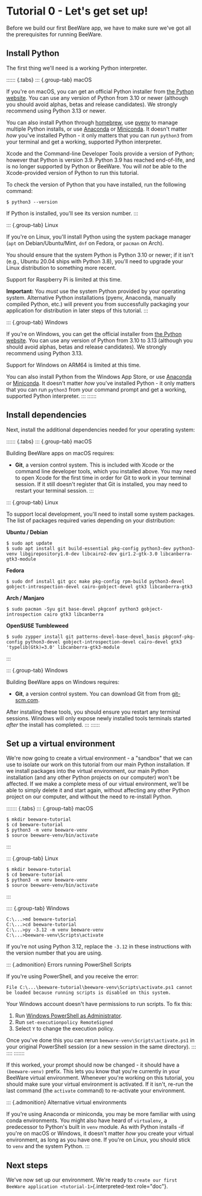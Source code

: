 # Tutorial 0 - Let's get set up!

Before we build our first BeeWare app, we have to make sure we've got
all the prerequisites for running BeeWare.

## Install Python

The first thing we'll need is a working Python interpreter.

:::::: {.tabs}
::: {.group-tab}
macOS

If you're on macOS, you can get an official Python installer from [the
Python website](https://www.python.org/downloads). You can use any
version of Python from 3.10 or newer (although you should avoid alphas,
betas and release candidates). We strongly recommend using Python 3.13
or newer.

You can also install Python through
[homebrew](https://docs.brew.sh/Homebrew-and-Python), use
[pyenv](https://github.com/pyenv/pyenv#simple-python-version-management-pyenv)
to manage multiple Python installs, or use
[Anaconda](https://docs.anaconda.com/anaconda/install/) or
[Miniconda](https://docs.conda.io/en/latest/miniconda.html). It doesn't
matter *how* you've installed Python - it only matters that you can run
`python3` from your terminal and get a working, supported Python
interpreter.

Xcode and the Command-line Developer Tools provide a version of Python;
however that Python is version 3.9. Python 3.9 has reached end-of-life,
and is no longer supported by Python or BeeWare. You will *not* be able
to the Xcode-provided version of Python to run this tutorial.

To check the version of Python that you have installed, run the
following command:

``` console
$ python3 --version
```

If Python is installed, you'll see its version number.
:::

::: {.group-tab}
Linux

If you're on Linux, you'll install Python using the system package
manager (`apt` on Debian/Ubuntu/Mint, `dnf` on Fedora, or `pacman` on
Arch).

You should ensure that the system Python is Python 3.10 or newer; if it
isn't (e.g., Ubuntu 20.04 ships with Python 3.8), you'll need to upgrade
your Linux distribution to something more recent.

Support for Raspberry Pi is limited at this time.

**Important:** You *must* use the system Python provided by your
operating system. Alternative Python installations (pyenv, Anaconda,
manually compiled Python, etc.) will prevent you from successfully
packaging your application for distribution in later steps of this
tutorial.
:::

::: {.group-tab}
Windows

If you're on Windows, you can get the official installer from [the
Python website](https://www.python.org/downloads). You can use any
version of Python from 3.10 to 3.13 (although you should avoid alphas,
betas and release candidates). We strongly recommend using Python 3.13.

Support for Windows on ARM64 is limited at this time.

You can also install Python from the Windows App Store, or use
[Anaconda](https://docs.anaconda.com/anaconda/install/) or
[Miniconda](https://docs.conda.io/en/latest/miniconda.html). It doesn't
matter *how* you've installed Python - it only matters that you can run
`python3` from your command prompt and get a working, supported Python
interpreter.
:::
::::::

## Install dependencies

Next, install the additional dependencies needed for your operating
system:

:::::: {.tabs}
::: {.group-tab}
macOS

Building BeeWare apps on macOS requires:

- **Git**, a version control system. This is included with Xcode or the
  command line developer tools, which you installed above. You may need
  to open Xcode for the first time in order for Git to work in your
  terminal session. If it still doesn't register that Git is installed,
  you may need to restart your terminal session.
:::

::: {.group-tab}
Linux

To support local development, you'll need to install some system
packages. The list of packages required varies depending on your
distribution:

**Ubuntu / Debian**

``` console
$ sudo apt update
$ sudo apt install git build-essential pkg-config python3-dev python3-venv libgirepository1.0-dev libcairo2-dev gir1.2-gtk-3.0 libcanberra-gtk3-module
```

**Fedora**

``` console
$ sudo dnf install git gcc make pkg-config rpm-build python3-devel gobject-introspection-devel cairo-gobject-devel gtk3 libcanberra-gtk3
```

**Arch / Manjaro**

``` console
$ sudo pacman -Syu git base-devel pkgconf python3 gobject-introspection cairo gtk3 libcanberra
```

**OpenSUSE Tumbleweed**

``` console
$ sudo zypper install git patterns-devel-base-devel_basis pkgconf-pkg-config python3-devel gobject-introspection-devel cairo-devel gtk3 'typelib(Gtk)=3.0' libcanberra-gtk3-module
```
:::

::: {.group-tab}
Windows

Building BeeWare apps on Windows requires:

- **Git**, a version control system. You can download Git from from
  [git-scm.com](https://git-scm.com/downloads/).

After installing these tools, you should ensure you restart any terminal
sessions. Windows will only expose newly installed tools terminals
started *after* the install has completed.
:::
::::::

## Set up a virtual environment

We're now going to create a virtual environment - a "sandbox" that we
can use to isolate our work on this tutorial from our main Python
installation. If we install packages into the virtual environment, our
main Python installation (and any other Python projects on our computer)
won't be affected. If we make a complete mess of our virtual
environment, we'll be able to simply delete it and start again, without
affecting any other Python project on our computer, and without the need
to re-install Python.

::::::: {.tabs}
::: {.group-tab}
macOS

``` console
$ mkdir beeware-tutorial
$ cd beeware-tutorial
$ python3 -m venv beeware-venv
$ source beeware-venv/bin/activate
```
:::

::: {.group-tab}
Linux

``` console
$ mkdir beeware-tutorial
$ cd beeware-tutorial
$ python3 -m venv beeware-venv
$ source beeware-venv/bin/activate
```
:::

:::: {.group-tab}
Windows

``` doscon
C:\...>md beeware-tutorial
C:\...>cd beeware-tutorial
C:\...>py -3.12 -m venv beeware-venv
C:\...>beeware-venv\Scripts\activate
```

If you're not using Python 3.12, replace the `-3.12` in these
instructions with the version number that you are using.

::: {.admonition}
Errors running PowerShell Scripts

If you're using PowerShell, and you receive the error:

    File C:\...\beeware-tutorial\beeware-venv\Scripts\activate.ps1 cannot be loaded because running scripts is disabled on this system.

Your Windows account doesn't have permissions to run scripts. To fix
this:

1.  Run [Windows PowerShell as
    Administrator](https://learn.microsoft.com/en-us/powershell/scripting/windows-powershell/starting-windows-powershell?view=powershell-7.4).
2.  Run `set-executionpolicy RemoteSigned`
3.  Select `Y` to change the execution policy.

Once you've done this you can rerun `beeware-venv\Scripts\activate.ps1`
in your original PowerShell session (or a new session in the same
directory).
:::
::::
:::::::

If this worked, your prompt should now be changed - it should have a
`(beeware-venv)` prefix. This lets you know that you're currently in
your BeeWare virtual environment. Whenever you're working on this
tutorial, you should make sure your virtual environment is activated. If
it isn't, re-run the last command (the `activate` command) to
re-activate your environment.

::: {.admonition}
Alternative virtual environments

If you're using Anaconda or miniconda, you may be more familiar with
using conda environments. You might also have heard of `virtualenv`, a
predecessor to Python's built in `venv` module. As with Python installs
-if you're on macOS or Windows, it doesn't matter *how* you create your
virtual environment, as long as you have one. If you're on Linux, you
should stick to `venv` and the system Python.
:::

## Next steps

We've now set up our environment. We're ready to
`create our first BeeWare
application <tutorial-1>`{.interpreted-text role="doc"}.
